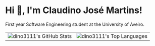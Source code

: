 <h1>Hi 👋, I'm Claudino José Martins!</h1>
<p>First year Software Engineering student at the University of Aveiro.</p>

<table>
  <tr>
    <td>
      <img src="https://github-readme-stats.vercel.app/api?username=dino3111&theme=dark&show_icons=true&hide_border=true&count_private=true&bg_color=00000000" 
           alt="dino3111's GitHub Stats" />
    </td>
    <td>
      <img src="https://github-readme-stats.vercel.app/api/top-langs/?username=dino3111&theme=dark&show_icons=true&hide_border=true&layout=compact&bg_color=00000000" 
           alt="dino3111's Top Languages" />
    </td>
  </tr>
</table>
